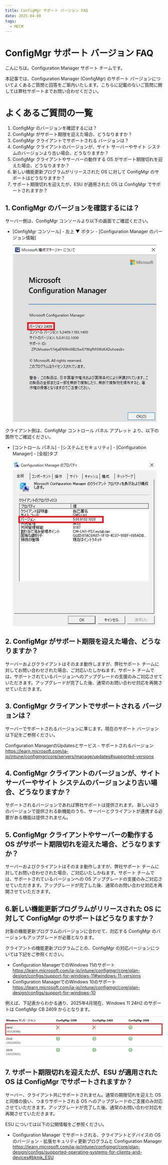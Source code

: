 ```yaml
---
title: ConfigMgr サポート バージョン FAQ
date: 2025-04-08
tags:
  - MECM
---
```


# ConfigMgr サポート バージョン FAQ

こんにちは。Configuration Manager サポート チームです。

本記事では、Configuration Manager (ConfigMgr) のサポート バージョンについてよくあるご質問と回答をご案内いたします。こちらに記載のないご質問に関しては弊社サポートまでお問い合わせください。

# よくあるご質問の一覧

1. ConfigMgr のバージョンを確認するには？
2. ConfigMgr がサポート期限を迎えた場合、どうなりますか？
3. ConfigMgr クライアントでサポートされる バージョンは？
4. ConfigMgr クライアントのバージョンが、サイト サーバーやサイト システムのバージョンより古い場合、どうなりますか？
5. ConfigMgr クライアントやサーバーの動作する OS がサポート期限切れを迎えた場合、どうなりますか？
6. 新しい機能更新プログラムがリリースされた OS に対して ConfigMgr のサポートはどうなりますか？
7. サポート期限切れを迎えたが、ESU が適用された OS は ConfigMgr でサポートされますか？

## 1. ConfigMgr のバージョンを確認するには？

サーバー側は、ConfigMgr コンソールより以下の画面でご確認ください。  
- [ConfigMgr コンソール] - 左上 ▼ ボタン - [Configuration Manager のバージョン情報]

   ![smsver.png](./20250408_01/20250408_01_01.png)

クライアント側は、ConfigMgr コントロール パネル アプレット より、以下の箇所でご確認ください。

- [コントロール パネル] - [システムとセキュリティ] - [Configuration Manager] - [全般]タブ

   ![ccmver.png](./20250408_01/20250408_01_02.png)


## 2. ConfigMgr がサポート期限を迎えた場合、どうなりますか？

サーバーおよびクライアントはそのまま動作しますが、弊社サポート チームに対してお問い合わせされた場合、ご対応いたしかねます。サポート チームでは、サポートされているバージョンへのアップグレードの支援のみご対応させていただきます。アップグレードが完了した後、通常のお問い合わせ対応を再開させていただきます。

## 3. ConfigMgr クライアントでサポートされる バージョンは？

サーバーでサポートされるバージョンに準じます。現在のサポート バージョンは下記をご参照ください。  

Configuration ManagerのUpdatesとサービス - サポートされるバージョン  
https://learn.microsoft.com/ja-jp/intune/configmgr/core/servers/manage/updates#supported-versions

## 4. ConfigMgr クライアントのバージョンが、サイト サーバーやサイト システムのバージョンより古い場合、どうなりますか？

サポートされるバージョンであれば弊社サポートは提供されます。
新しいほうのバージョンで提供される新機能のうち、サーバーとクライアントが連携する必要がある機能は提供されません。

## 5. ConfigMgr クライアントやサーバーの動作する OS がサポート期限切れを迎えた場合、どうなりますか？

サーバーおよびクライアントはそのまま動作しますが、弊社サポート チームに対してお問い合わせされた場合、ご対応いたしかねます。サポート チームでは、サポートされているバージョンへの OS アップグレードの支援のみご対応させていただきます。アップグレードが完了した後、通常のお問い合わせ対応を再開させていただきます。


## 6.新しい機能更新プログラムがリリースされた OS に対して ConfigMgr のサポートはどうなりますか？

対象の機能更新プログラムのバージョンに合わせて、対応する ConfigMgr のバージョンもアップグレードが必要となります。

クライアントの機能更新プログラムごとの、ConfigMgr の対応バージョンについては下記をご参照ください。

- Configuration ManagerでのWindows 11のサポート  
https://learn.microsoft.com/ja-jp/intune/configmgr/core/plan-design/configs/support-for-windows-11#windows-11-versions
- Configuration ManagerでのWindows 10のサポート  
https://learn.microsoft.com/ja-jp/intune/configmgr/core/plan-design/configs/support-for-windows-10

例えば、下記表からわかる通り、2025年4月現在、Windows 11 24H2 のサポートは ConfigMgr CB 2409 からとなります。

![win11-24H2suppportver.png](./20250408_01/20250408_01_03.png)

## 7. サポート期限切れを迎えたが、ESU が適用された OS は ConfigMgr でサポートされますか？

サーバー、クライアント共にサポートされません。通常の期限切れを迎えた OS と同様の扱い、つまりサポートされる OS へのアップグレードのご支援のみ対応させていただきます。アップグレードが完了した後、通常のお問い合わせ対応を再開させていただきます。

ESU については以下の公開情報をご参照ください。

- Configuration Manager でサポートされる、クライアントとデバイスの OS のバージョン  - 拡張セキュリティ更新プログラムと Configuration Manager  
https://learn.microsoft.com/ja-jp/intune/configmgr/core/plan-design/configs/supported-operating-systems-for-clients-and-devices#bkmk_ESU
